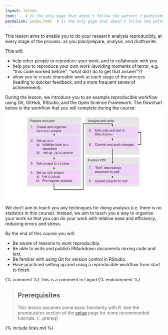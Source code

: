 ```yaml
---
layout: lesson
root: .  # Is the only page that doesn't follow the pattern /:path/index.html
permalink: index.html  # Is the only page that doesn't follow the pattern /:path/index.html
---
```

This lesson aims to enable you to do your research analysis reproducibly, at every stage of the process: as you plan/prepare, analyse, and draft/write. 

This will:
- help other people to reproduce your work, and to collaborate with you
- help *you* to reproduce your own work (avoiding moments of terror, e.g. "this code worked before", "what did I do to get that answer"?)
- allow you to create shareable work at each stage of the process (leading to quicker feedback, and a more frequent sense of achievement).

During the lesson, we introduce you to an example reproducible workflow using Git, GitHub, RStudio, and the Open Science Framework. The flowchart below is the workflow that you will complete during the course:
![](fig/workflow.png)

We don't aim to teach you any techniques for doing analysis (i.e. there is no statistics in this course). Instead, we aim to teach you a way to organise your work so that you can do your work with relative ease and efficiency, reducing errors and stress. 

By the end of this course you will:
* Be aware of reasons to work reproducibly.
* Be able to write and publish RMarkdown documents mixing code and text.
* Be familiar with using Git for version control in RStudio.
* Have practiced setting up and using a reproducible workflow from start to finish.

{% comment %} This is a comment in Liquid {% endcomment %}

> ## Prerequisites
>
> This lesson assumes some basic familiarity with R. 
> See the prerequisites section of the [setup](setup.html#prerequisites) page for some recommended tutorials.
{: .prereq}

{% include links.md %}
